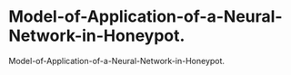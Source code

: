 # Model-of-Application-of-a-Neural-Network-in-Honeypot.
Model-of-Application-of-a-Neural-Network-in-Honeypot.
